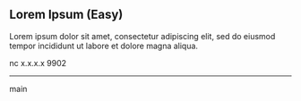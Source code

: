 Lorem Ipsum (Easy)
----------------------------------------
Lorem ipsum dolor sit amet, consectetur adipiscing elit, sed do eiusmod tempor incididunt ut labore et dolore magna aliqua.

nc x.x.x.x 9902

----------------------------------------
main